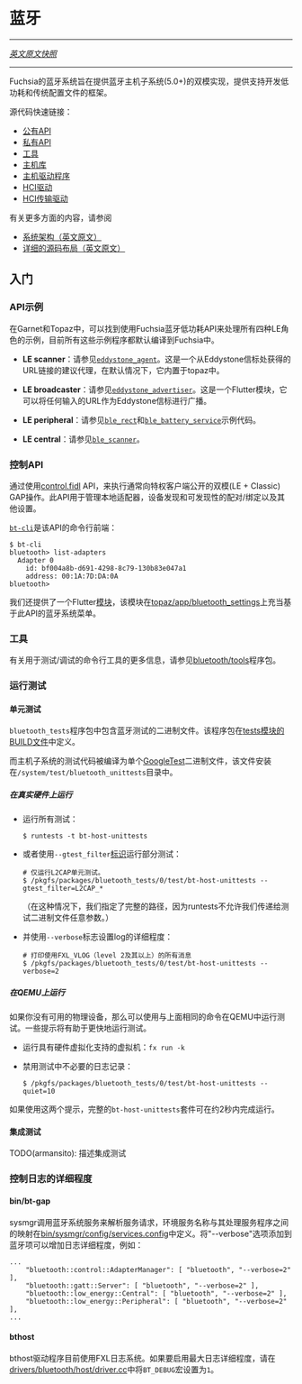 <!-- Bluetooth -->
蓝牙
=========
---

[*英文原文快照*](https://github.com/fuchsia-mirror/garnet/blob/b104010dcf193b89133c4433560d93c76ba669f0/bin/bluetooth/README.md)

---

<!-- The Fuchsia Bluetooth system aims to provide a dual-mode implementation of the
Bluetooth Host Subsystem (5.0+) supporting a framework for developing Low Energy
and Traditional profiles. -->

Fuchsia的蓝牙系统旨在提供蓝牙主机子系统(5.0+)的双模实现，提供支持开发低功耗和传统配置文件的框架。

<!-- Source code shortcuts: -->
源代码快速链接：
<!-- - [Public API](../../public/lib/bluetooth/fidl)
- [Private API](../../lib/bluetooth/fidl)
- [Tools](tools/)
- [Host Library](../../drivers/bluetooth/lib)
- [Host Bus Driver](../../drivers/bluetooth/host)
- [HCI Drivers](../../drivers/bluetooth/hci)
- [HCI Transport Drivers](https://fuchsia.googlesource.com/zircon/+/master/system/dev/bluetooth?autodive=0) -->
- [公有API](https://github.com/fuchsia-mirror/garnet/tree/master/public/fidl/fuchsia.bluetooth)
- [私有API](https://github.com/fuchsia-mirror/garnet/tree/master/lib/bluetooth/fidl)
- [工具](https://github.com/fuchsia-mirror/garnet/tree/master/bin/bluetooth/tools)
- [主机库](https://github.com/fuchsia-mirror/garnet/tree/master/drivers/bluetooth/lib)
- [主机驱动程序](https://github.com/fuchsia-mirror/garnet/tree/master/drivers/bluetooth/host)
- [HCI驱动](https://github.com/fuchsia-mirror/garnet/tree/master/drivers/bluetooth/hci)
- [HCI传输驱动](https://github.com/fuchsia-mirror/zircon/tree/master/system/dev/bluetooth)
<!-- For more orientation, see -->
有关更多方面的内容，请参阅
<!-- - [System Architecture](../../docs/bluetooth_architecture.md)
- [Detailed Source Layout](../../docs/bluetooth_source_layout.md) -->
- [系统架构（英文原文）](https://github.com/fuchsia-mirror/garnet/blob/master/docs/bluetooth_architecture.md)
- [详细的源码布局（英文原文）](https://github.com/fuchsia-mirror/garnet/blob/master/docs/bluetooth_source_layout.md)

<!-- ## Getting Started -->
## 入门
<!-- ### API Examples -->
### API示例

<!-- Examples using Fuchsia's Bluetooth Low Energy APIs for all four LE roles can be
found in Garnet and Topaz. All of these are currently compiled into Fuchsia by
default. -->
在Garnet和Topaz中，可以找到使用Fuchsia蓝牙低功耗API来处理所有四种LE角色的示例，目前所有这些示例程序都默认编译到Fuchsia中。
<!-- 
- __LE scanner__: see [`eddystone_agent`](https://fuchsia.googlesource.com/topaz/+/master/examples/eddystone_agent/).
This is a suggestion agent that proposes URL links that are obtained from
Eddystone beacons. This is built in topaz by default. -->
- __LE scanner__：请参见[`eddystone_agent`](https://github.com/fuchsia-mirror/topaz/tree/master/examples/eddystone_agent)。这是一个从Eddystone信标处获得的URL链接的建议代理，在默认情况下，它内置于topaz中。
<!-- - __LE broadcaster__: see [`eddystone_advertiser`](https://fuchsia.googlesource.com/topaz/+/master/examples/bluetooth/eddystone_advertiser/).
This is a Flutter module that can advertise any entered URL as an Eddystone
beacon. -->
- __LE broadcaster__：请参见[`eddystone_advertiser`](https://github.com/fuchsia-mirror/topaz/tree/master/examples/bluetooth/eddystone_advertiser)。这是一个Flutter模块，它可以将任何输入的URL作为Eddystone信标进行广播。
<!-- - __LE peripheral__: see the [`ble_rect`](https://fuchsia.googlesource.com/topaz/+/master/examples/bluetooth/ble_rect/)
and [`ble_battery_service`](../../examples/bluetooth/ble_battery_service) examples. -->
- __LE peripheral__：请参见[`ble_rect`](https://github.com/fuchsia-mirror/topaz/tree/master/examples/bluetooth/ble_rect)和[`ble_battery_service`](https://github.com/fuchsia-mirror/garnet/tree/master/examples/bluetooth/ble_battery_service/)示例代码。
<!-- - __LE central__: see [`ble_scanner`](https://fuchsia.googlesource.com/topaz/+/master/examples/bluetooth/ble_scanner/). -->
- __LE central__：请参见[`ble_scanner`](https://github.com/fuchsia-mirror/topaz/tree/master/examples/bluetooth/ble_scanner)。

<!-- ### Control API -->
### 控制API

<!-- Dual-mode (LE + Classic) GAP operations that are typically exposed to privileged
clients are performed using the [control.fidl](../../public/fidl/fuchsia.bluetooth.control.fidl)
API. This API is intended for managing local adapters, device discovery & discoverability,
pairing/bonding, and other settings. -->
通过使用[control.fidl](https://github.com/fuchsia-mirror/garnet/tree/master/public/fidl/fuchsia.bluetooth.control/) API，来执行通常向特权客户端公开的双模(LE + Classic) GAP操作。此API用于管理本地适配器，设备发现和可发现性的配对/绑定以及其他设置。

<!-- [`bt-cli`](tools/bt-cli) is a command-line front-end
for this API: -->
[`bt-cli`](https://github.com/fuchsia-mirror/garnet/tree/master/bin/bluetooth/tools/bt-cli)是该API的命令行前端：


```
$ bt-cli
bluetooth> list-adapters
  Adapter 0
    id: bf004a8b-d691-4298-8c79-130b83e047a1
    address: 00:1A:7D:DA:0A
bluetooth>
```

<!-- We also have a Flutter [module](https://fuchsia.googlesource.com/docs/+/HEAD/glossary.md#module)
that acts as a Bluetooth system menu based on this API at
[topaz/app/bluetooth_settings](https://fuchsia.googlesource.com/topaz/+/master/app/bluetooth_settings/). -->

我们还提供了一个Flutter[模块](/docs/glossary.md#module)，该模块在[topaz/app/bluetooth_settings](https://github.com/fuchsia-mirror/topaz/tree/master/app/bluetooth_settings)上充当基于此API的蓝牙系统菜单。

<!-- ### Tools -->
### 工具

<!-- See the [bluetooth/tools](tools/) package for more information on
available command line tools for testing/debugging. -->
有关用于测试/调试的命令行工具的更多信息，请参见[bluetooth/tools](https://github.com/fuchsia-mirror/garnet/tree/master/bin/bluetooth/tools)程序包。

<!-- ### Running Tests -->
### 运行测试

<!-- #### Unit tests -->
#### 单元测试
<!-- 
The `bluetooth_tests` package contains Bluetooth test binaries. This package is
defined in the [tests BUILD file](tests/BUILD.gn). -->

`bluetooth_tests`程序包中包含蓝牙测试的二进制文件。该程序包在[tests模块的BUILD文件](https://github.com/fuchsia-mirror/garnet/blob/master/bin/bluetooth/tests/BUILD.gn)中定义。

<!--
Host subsystem tests are compiled into a single [GoogleTest](https://github.com/google/googletest) binary,
which gets installed at `/system/test/bluetooth_unittests`. -->

而主机子系统的测试代码被编译为单个[GoogleTest](https://github.com/google/googletest)二进制文件，该文件安装在`/system/test/bluetooth_unittests`目录中。

<!-- ##### Running on real hardware -->
##### 在真实硬件上运行

<!-- * Run all the tests: -->
* 运行所有测试：
  ```
  $ runtests -t bt-host-unittests
  ```


<!-- * Or use the `--gtest_filter`
[flag](https://github.com/google/googletest/blob/master/googletest/docs/advanced.md#running-a-subset-of-the-tests) to run a subset of the tests: -->
* 或者使用`--gtest_filter`[标识](https://github.com/google/googletest/blob/master/googletest/docs/advanced.md#running-a-subset-of-the-tests)运行部分测试：

  <!-- ```
  # This only runs the L2CAP unit tests.
  $ /pkgfs/packages/bluetooth_tests/0/test/bt-host-unittests --gtest_filter=L2CAP_*
  ``` -->
  ```
  # 仅运行L2CAP单元测试。
  $ /pkgfs/packages/bluetooth_tests/0/test/bt-host-unittests --gtest_filter=L2CAP_*
  ```
  <!-- (We specify the full path in this case, because runtests doesn't allow us to pass through arbitrary arguments to the test binary.) -->
  （在这种情况下，我们指定了完整的路径，因为runtests不允许我们传递给测试二进制文件任意参数。）

<!-- * And use the `--verbose` flag to set log verbosity: -->
* 并使用`--verbose`标志设置log的详细程度：

  <!-- ```
  # This logs all messages logged using FXL_VLOG (up to level 2)
  $ /pkgfs/packages/bluetooth_tests/0/test/bt-host-unittests --verbose=2
  ``` -->
  ```
  # 打印使用FXL_VLOG（level 2及其以上）的所有消息
  $ /pkgfs/packages/bluetooth_tests/0/test/bt-host-unittests --verbose=2
  ```
<!-- ##### Running on QEMU -->
##### 在QEMU上运行

<!-- If you don't have physical hardware available, you can run the tests in QEMU using the same commands as above. A couple of tips will help run the tests a little more quickly. -->
如果你没有可用的物理设备，那么可以使用与上面相同的命令在QEMU中运行测试。一些提示将有助于更快地运行测试。

<!-- * Run the VM with hardware virtualization support: `fx run -k` -->
* 运行具有硬件虚拟化支持的虚拟机：`fx run -k`
<!-- * Disable unnecessary logging for the tests: -->
* 禁用测试中不必要的日志记录：
  ```
  $ /pkgfs/packages/bluetooth_tests/0/test/bt-host-unittests --quiet=10
  ```

<!-- With these two tips, the full bt-host-unittests suite runs in ~2 seconds. -->
如果使用这两个提示，完整的`bt-host-unittests`套件可在约2秒内完成运行。

<!-- #### Integration Tests -->
#### 集成测试

<!-- TODO(armansito): Describe integration tests -->
TODO(armansito): 描述集成测试

<!-- ### Controlling Log Verbosity -->
### 控制日志的详细程度

#### bin/bt-gap
<!-- 
The Bluetooth system service is invoked by sysmgr to resolve service requests.
The mapping between environment service names and their handlers is defined in
[bin/sysmgr/config/services.config](../../bin/sysmgr/config/services.config).
Add the `--verbose` option to the Bluetooth entries to increase verbosity, for
example: -->
sysmgr调用蓝牙系统服务来解析服务请求，环境服务名称与其处理服务程序之间的映射在[bin/sysmgr/config/services.config](https://github.com/fuchsia-mirror/garnet/blob/master/bin/sysmgr/config/services.config)中定义。将"--verbose"选项添加到蓝牙项可以增加日志详细程度，例如：

```
...
    "bluetooth::control::AdapterManager": [ "bluetooth", "--verbose=2" ],
    "bluetooth::gatt::Server": [ "bluetooth", "--verbose=2" ],
    "bluetooth::low_energy::Central": [ "bluetooth", "--verbose=2" ],
    "bluetooth::low_energy::Peripheral": [ "bluetooth", "--verbose=2" ],
...

```

#### bthost
<!-- 
The bthost driver currently uses the FXL logging system. To enable maximum log
verbosity, set the `BT_DEBUG` macro to `1` in [drivers/bluetooth/host/driver.cc](../../drivers/bluetooth/host/driver.cc). -->
bthost驱动程序目前使用FXL日志系统。如果要启用最大日志详细程度，请在[drivers/bluetooth/host/driver.cc](https://github.com/fuchsia-mirror/garnet/blob/master/drivers/bluetooth/host/driver.cc)中将`BT_DEBUG`宏设置为`1`。